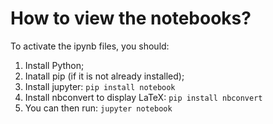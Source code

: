 # How to view the notebooks?

To activate the ipynb files, you should:

1. Install Python;
2. Inatall pip (if it is not already installed);
3. Install jupyter:  `pip install notebook`
4. Install nbconvert to display LaTeX:  `pip install nbconvert`
5. You can then run:  `jupyter notebook`